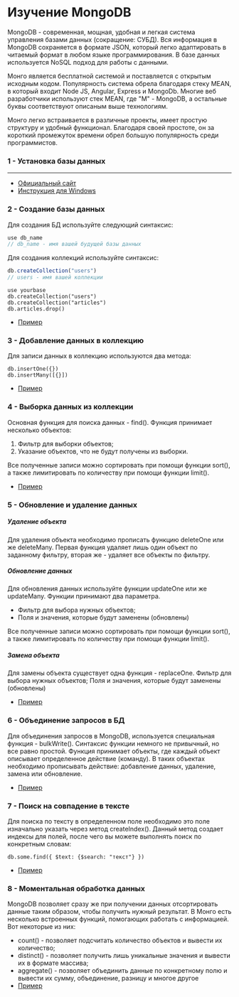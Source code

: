 #  Изучение MongoDB

MongoDB - современная, мощная, удобная и легкая система управления базами данных (сокращение: СУБД). Вся информация в MongoDB сохраняется в формате JSON, который легко адаптировать в читаемый формат в любом языке программирования. В базе данных используется NoSQL подход для работы с данными.

Монго является бесплатной системой и поставляется с открытым исходным кодом. Популярность система обрела благодаря стеку MEAN, в который входит Node JS, Angular, Express и MongoDb. Многие веб разработчики используют стек MEAN, где "M" - MongoDB, а остальные буквы соответствуют описаным выше технологиям.

Монго легко встраивается в различные проекты, имеет простую структуру и удобный функционал. Благодаря своей простоте, он за короткий промежуток времени обрел большую популярность среди программистов.


### 1 - Установка базы данных

---

- [Официальный сайт](https://www.mongodb.com/)
- [Инструкция для Windows](https://docs.mongodb.com/manual/tutorial/install-mongodb-on-windows/)


### 2 - Создание базы данных

Для создания БД используйте следующий синтаксис:
```js
use db_name
// db_name - имя вашей будущей базы данных 
```

Для создания коллекций используйте синтаксис:
```js
db.createCollection("users")
// users - имя вашей коллекции
```
```
use yourbase
db.createCollection("users")
db.createCollection("articles")
db.articles.drop()
```
- [Пример](create-db.js)

### 3 - Добавление данных в коллекцию

Для записи данных в коллекцию используются два метода:
```
db.insertOne({})
db.insertMany([{}])
```
- [Пример](insert-one-many.js)
### 4 - Выборка данных из коллекции
Основная функция для поиска данных - find(). Функция принимает несколько объектов:

1. Фильтр для выборки объектов;
2. Указание объектов, что не будут получены из выборки.

Все полученные записи можно сортировать при помощи функции sort(), а также лимитировать по количеству при помощи функции limit().
- [Пример](take-data-from-collection.js)

### 5 - Обновление и удаление данных

##### Удаление объекта
Для удаления объекта необходимо прописать функцию deleteOne или же deleteMany. Первая функция удаляет лишь один объект по заданному фильтру, вторая же - удаляет все объекты по фильтру.

##### Обновление данных
Для обновления данных используйте функции updateOne или же updateMany. Функции принимают два параметра.

- Фильтр для выбора нужных объектов;
- Поля и значения, которые будут заменены (обновлены)

Все полученные записи можно сортировать при помощи функции sort(), а также лимитировать по количеству при помощи функции limit().

##### Замена объекта
Для замены объекта существует одна функция - replaceOne.
Фильтр для выбора нужных объектов;
Поля и значения, которые будут заменены (обновлены)

- [Пример](update-delete-data.js)

### 6 - Объединение запросов в БД
Для объединения запросов в MongoDB, используется специальная функция - bulkWrite(). Синтаксис функции немного не привычный, но все равно простой. 
Функция принимает объекты, где каждый объект описывает определенное действие (команду). В таких объектах необходимо прописывать действие: добавление данных, удаление, замена или обновление.

- [Пример](combine-requests-bd.js)

### 7 - Поиск на совпадение в тексте
Для поиска по тексту в определенном поле необходимо это поле изначально указать через метод createIndex(). Данный метод создает индексы для полей, после чего вы можете выполнять поиск по конкретным словам:
```
db.some.find({ $text: {$search: "текст"} })
```
- [Пример](search-for-match-in-text.js)
### 8 - Моментальная обработка данных

MongoDB позволяет сразу же при получении данных отсортировать данные таким образом, чтобы получить нужный результат.
В Монго есть несколько встроенных функций, помогающих работать с информацией. Вот некоторые из них:
- count() - позволяет подсчитать количество объектов и вывести их количество;
- distinct() - позволяет получить лишь уникальные значения и вывести их в формате массива;
- aggregate() - позволяет объединить данные по конкретному полю и вывести их сумму, объединение, разницу и многое другое
- [Пример](instant-data-processing.js)
